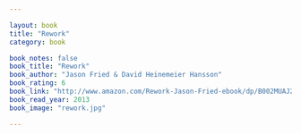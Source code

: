```yaml
---

layout: book
title: "Rework"
category: book

book_notes: false
book_title: "Rework"
book_author: "Jason Fried & David Heinemeier Hansson"
book_rating: 6
book_link: "http://www.amazon.com/Rework-Jason-Fried-ebook/dp/B002MUAJ2A/"
book_read_year: 2013
book_image: "rework.jpg"

---
```

